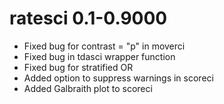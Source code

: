 # ratesci 0.1-0.9000

* Fixed bug for contrast = "p" in moverci
* Fixed bug in tdasci wrapper function
* Fixed bug for stratified OR
* Added option to suppress warnings in scoreci
* Added Galbraith plot to scoreci

